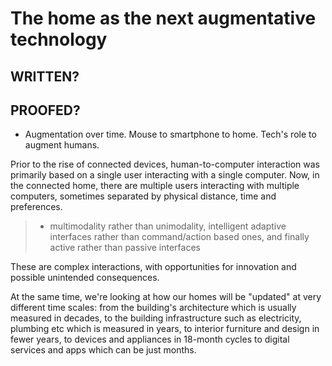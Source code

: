 # The home as the next augmentative technology  

## WRITTEN?
## PROOFED?

* Augmentation over time. Mouse to smartphone to home. Tech's role to augment humans. 

Prior to the rise of connected devices, human-to-computer interaction was primarily based on a single user interacting with a single computer. Now, in the connected home, there are multiple users interacting with multiple computers, sometimes separated by physical distance, time and preferences. 

> * multimodality rather than unimodality, intelligent adaptive interfaces rather than command/action based ones, and finally active rather than passive interfaces

These are complex interactions, with opportunities for innovation and possible unintended consequences. 

At the same time, we're looking at how our homes will be "updated" at very different time scales: from the building's architecture which is usually measured in decades, to the building infrastructure such as electricity, plumbing etc which is measured in years, to interior furniture and design in fewer years, to devices and appliances in 18-month cycles to digital services and apps which can be just months. 
